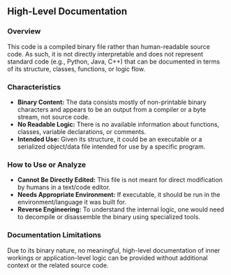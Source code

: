 ## High-Level Documentation

### Overview

This code is a compiled binary file rather than human-readable source code. As such, it is not directly interpretable and does not represent standard code (e.g., Python, Java, C++) that can be documented in terms of its structure, classes, functions, or logic flow.

### Characteristics

- **Binary Content:** The data consists mostly of non-printable binary characters and appears to be an output from a compiler or a byte stream, not source code.
- **No Readable Logic:** There is no available information about functions, classes, variable declarations, or comments.
- **Intended Use:** Given its structure, it could be an executable or a serialized object/data file intended for use by a specific program.

### How to Use or Analyze

- **Cannot Be Directly Edited:** This file is not meant for direct modification by humans in a text/code editor.
- **Needs Appropriate Environment:** If executable, it should be run in the environment/language it was built for.
- **Reverse Engineering:** To understand the internal logic, one would need to decompile or disassemble the binary using specialized tools.

### Documentation Limitations

Due to its binary nature, no meaningful, high-level documentation of inner workings or application-level logic can be provided without additional context or the related source code.